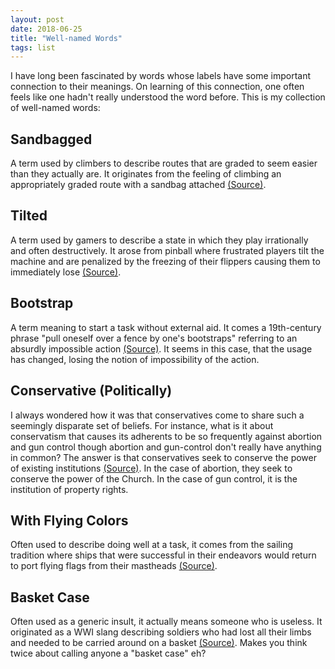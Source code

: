 ```yaml
---
layout: post
date: 2018-06-25
title: "Well-named Words"
tags: list
---
```


I have long been fascinated by words whose labels have some important connection to their meanings. On learning of this connection, one often feels like one hadn't really understood the word before. This is my collection of well-named words:

Sandbagged
----------
A term used by climbers to describe routes that are graded to seem easier than they actually are. It originates from the feeling of climbing an appropriately graded route with a sandbag attached [(Source)](http://theundercling.com/sandbag-sandbagged-rock-climbing/).

Tilted
------
A term used by gamers to describe a state in which they play irrationally and often destructively. It arose from pinball where frustrated players tilt the machine and are penalized by the freezing of their flippers causing them to immediately lose [(Source)](https://en.wikipedia.org/wiki/Tilt\_(poker)).

Bootstrap
---------
A term meaning to start a task without external aid. It comes a 19th-century phrase "pull oneself over a fence by one's bootstraps" referring to an absurdly impossible action [(Source)](https://en.wikipedia.org/wiki/Bootstrapping#Etymology). It seems in this case, that the usage has changed, losing the notion of impossibility of the action.

Conservative (Politically)
--------------------------
I always wondered how it was that conservatives come to share such a seemingly disparate set of beliefs. For instance, what is it about conservatism that causes its adherents to be so frequently against abortion and gun control though abortion and gun-control don't really have anything in common? The answer is that conservatives seek to conserve the power of existing institutions [(Source)](https://en.wikipedia.org/wiki/Conservatism). In the case of abortion, they seek to conserve the power of the Church. In the case of gun control, it is the institution of property rights.

With Flying Colors
------------------
Often used to describe doing well at a task, it comes from the sailing tradition where ships that were successful in their endeavors would return to port flying flags from their mastheads [(Source)](https://en.wikipedia.org/wiki/With\_flying\_colours).

Basket Case
-----------
Often used as a generic insult, it actually means someone who is useless. It originated as a WWI slang describing soldiers who had lost all their limbs and needed to be carried around on a basket [(Source)](https://en.wiktionary.org/wiki/basket\_case). Makes you think twice about calling anyone a "basket case" eh?


